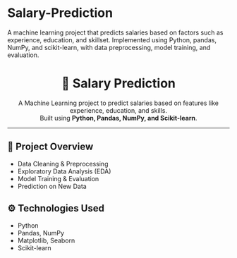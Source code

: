 # Salary-Prediction
A machine learning project that predicts salaries based on factors such as experience, education, and skillset. Implemented using Python, pandas, NumPy, and scikit-learn, with data preprocessing, model training, and evaluation.
<h1 align="center">💼 Salary Prediction</h1>

<p align="center">
  A Machine Learning project to predict salaries based on features like experience, education, and skills.<br>
  Built using <b>Python, Pandas, NumPy, and Scikit-learn</b>.
</p>

<hr>

<h2>📌 Project Overview</h2>
<ul>
  <li>Data Cleaning & Preprocessing</li>
  <li>Exploratory Data Analysis (EDA)</li>
  <li>Model Training & Evaluation</li>
  <li>Prediction on New Data</li>
</ul>

<h2>⚙ Technologies Used</h2>
<ul>
  <li>Python</li>
  <li>Pandas, NumPy</li>
  <li>Matplotlib, Seaborn</li>
  <li>Scikit-learn</li>
</ul>
